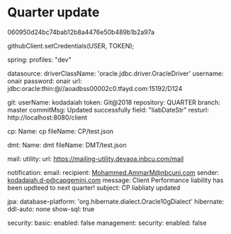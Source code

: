 # Quarter update


060950d24bc74bab12b8a4476e50b489b1b2a97a 


githubClient.setCredentials(USER, TOKEN);



spring:
  profiles: "dev"

  datasource:
    driverClassName: 'oracle.jdbc.driver.OracleDriver'
    username: onair
    password: onair
    url: jdbc:oracle:thin:@//aoadbss00002c0.tfayd.com:15192/D124

git:
  userName: kodadaiah
  token: Git@2018
  repository: QUARTER
  branch: master
  commitMsg: Updated successfully
  field: "liabDateStr"
  resturl: http://localhost:8080/client

cp:
  Name: cp
  fileName: CP/test.json

dmt:
  Name: dmt
  fileName: DMT/test.json
   
mail:
  utility:
    url: https://mailing-utility.devaoa.inbcu.com/mail
 
notification:
  email:
    recipient: Mohammed.AmmarM@nbcuni.com
    sender: kodadaiah.d-p@capgemini.com
    message: Client Performance liability has been updteed to next quarter!
    subject:  CP liabliaty updated

jpa:
  database-platform: 'org.hibernate.dialect.Oracle10gDialect'
  hibernate:
   ddl-auto: none
  show-sql: true


security:
  basic:
    enabled: false
management:
  security:
    enabled: false
